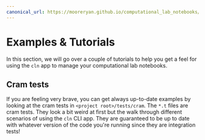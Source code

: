 ```yaml
---
canonical_url: https://mooreryan.github.io/computational_lab_notebooks/tutorials/overview/
---
```


# Examples & Tutorials

In this section, we will go over a couple of tutorials to help you get
a feel for using the `cln` app to manage your computational lab
notebooks.

## Cram tests

If you are feeling very brave, you can get always up-to-date examples
by looking at the cram tests in `<project root>/tests/cram`.  The
`*.t` files are cram tests.  They look a bit weird at first but the
walk through different scenarios of using the `cln` CLI app.  They are
guaranteed to be up to date with whatever version of the code you're
running since they are integration tests!
